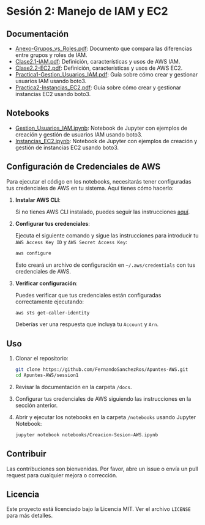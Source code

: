 # Sesión 2: Manejo de IAM y EC2

## Documentación

- [Anexo-Grupos_vs_Roles.pdf](docs/Anexo-Grupos_vs_Roles.pdf): Documento que compara las diferencias entre grupos y roles de IAM.
- [Clase2.1-IAM.pdf](docs/Clase2.1-IAM.pdf.pdf): Definición, características y usos de AWS IAM.
- [Clase2.2-EC2.pdf](docs/Clase2.2-EC2.pdf): Definición, características y usos de AWS EC2.
- [Practica1-Gestion_Usuarios_IAM.pdf](docs/Practica1-Gestion_Usuarios_IAM.pdf): Guía sobre cómo crear y gestionar usuarios IAM usando boto3.
- [Practica2-Instancias_EC2.pdf](docs/Practica2-Instancias_EC2.pdf): Guía sobre cómo crear y gestionar instancias EC2 usando boto3.

## Notebooks

- [Gestion_Usuarios_IAM.ipynb](notebooks/Gestion_Usuarios_IAM.ipynb): Notebook de Jupyter con ejemplos de creación y gestión de usuarios IAM usando boto3.
- [Instancias_EC2.ipynb](notebooks/Instancias_EC2.ipynb): Notebook de Jupyter con ejemplos de creación y gestión de instancias EC2 usando boto3.

## Configuración de Credenciales de AWS

Para ejecutar el código en los notebooks, necesitarás tener configuradas tus credenciales de AWS en tu sistema. Aquí tienes cómo hacerlo:

1. **Instalar AWS CLI**:

   Si no tienes AWS CLI instalado, puedes seguir las instrucciones [aquí](https://docs.aws.amazon.com/cli/latest/userguide/install-cliv2.html).

2. **Configurar tus credenciales**:

   Ejecuta el siguiente comando y sigue las instrucciones para introducir tu `AWS Access Key ID` y `AWS Secret Access Key`:

   ```bash
   aws configure
   ```

   Esto creará un archivo de configuración en `~/.aws/credentials` con tus credenciales de AWS.

3. **Verificar configuración**:

   Puedes verificar que tus credenciales están configuradas correctamente ejecutando:

   ```bash
   aws sts get-caller-identity
   ```

   Deberías ver una respuesta que incluya tu `Account` y `Arn`.

## Uso

1. Clonar el repositorio:
   ```bash
   git clone https://github.com/FernandoSanchezRos/Apuntes-AWS.git
   cd Apuntes-AWS/session1
   ```

2. Revisar la documentación en la carpeta `/docs`.

3. Configurar tus credenciales de AWS siguiendo las instrucciones en la sección anterior.

4. Abrir y ejecutar los notebooks en la carpeta `/notebooks` usando Jupyter Notebook:
   ```bash
   jupyter notebook notebooks/Creacion-Sesion-AWS.ipynb
   ```

## Contribuir

Las contribuciones son bienvenidas. Por favor, abre un issue o envía un pull request para cualquier mejora o corrección.

## Licencia

Este proyecto está licenciado bajo la Licencia MIT. Ver el archivo `LICENSE` para más detalles.
